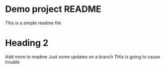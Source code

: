 # Demo project README 

This is a simple readme file

# Heading 2

Add more to readme
Just some updates on a branch
THis is going to cause trouble

